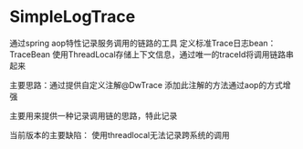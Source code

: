 # SimpleLogTrace
通过spring aop特性记录服务调用的链路的工具
定义标准Trace日志bean：TraceBean
使用ThreadLocal存储上下文信息，通过唯一的traceId将调用链路串起来

主要思路：通过提供自定义注解@DwTrace
添加此注解的方法通过aop的方式增强

主要用来提供一种记录调用链的思路，特此记录

当前版本的主要缺陷：
使用threadlocal无法记录跨系统的调用
